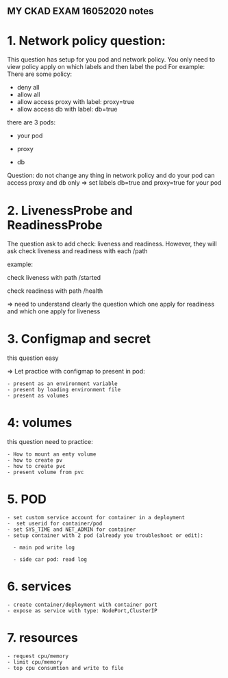 ## MY CKAD EXAM 16052020 notes

# 1. Network policy question:
This question has setup for you pod and network policy. You only need to view policy apply on which labels and then label the pod
For example:
There are some policy:

   - deny all
   - allow all
   - allow access proxy with label: proxy=true
   - allow access db with label: db=true
   
there are 3 pods:

   - your pod

   - proxy

   - db

Question: do not change any thing in network policy and do your pod can access proxy and db only
=> set labels db=true and proxy=true for your pod

# 2. LivenessProbe and ReadinessProbe
The question ask to add check: liveness and readiness. However, they will ask check liveness and readiness with each /path

example:

check liveness with path /started

check readiness with path /health

=> need to understand clearly the question which one apply for readiness and which one apply for liveness

# 3. Configmap and secret

this question easy

=> Let practice with configmap to present in pod:

    - present as an environment variable
    - present by loading environment file
    - present as volumes

# 4: volumes

this question need to practice:
    
    - How to mount an emty volume
    - how to create pv
    - how to create pvc
    - present volume from pvc
  
 # 5. POD
 
    - set custom service account for container in a deployment
    -  set userid for container/pod
    - set SYS_TIME and NET_ADMIN for container
    - setup container with 2 pod (already you troubleshoot or edit):
   
      - main pod write log 
      
      - side car pod: read log
   
   
 # 6. services
   
    - create container/deployment with container port
    - expose as service with type: NodePort,ClusterIP
    
# 7. resources
     
    - request cpu/memory
    - limit cpu/memory
    - top cpu consumtion and write to file